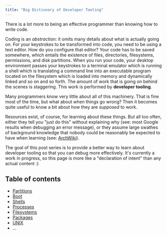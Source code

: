 ```yaml
---
title: "Big Dictionary of Developer Tooling"
---
```


There is a lot more to being an effective programmer than knowing how
to write code.

Coding is an *abstraction*: it omits many details about what is
actually going on. For your keystrokes to be transformed into code,
you need to be using a text editor. How do you configure that editor?
Your code has to be saved somewhere, which entails the existence of
files, directories, filesystems, permissions, and disk partitions.
When you run your code, your desktop environment passes your
keystrokes to a terminal emulator which is running a shell which is
translating a command line into an executable program located on the
filesystem which is loaded into memory and dynamically linked and so
on and so forth. The amount of work that is going on behind the scenes
is staggering. This work is performed by **developer tooling**.

Many programmers know very little about all of this machinery. That is
fine most of the time, but what about when things go wrong? Then it
becomes quite useful to know a bit about how they are *supposed* to
work.

Resources exist, of course, for learning about these things. But all
too often, either they tell you "just do this" without explaining why
(see: most Google results when debugging an error message), or they
assume large swathes of background knowledge that nobody could be
reasonably be expected to have when learning (see:
[ArchWiki](https://wiki.archlinux.org/)).

The goal of this post series is to provide a better way to learn about
developer tooling so that you can debug more effectively. It's
currently a work in progress, so this page is more like a "declaration
of intent" than any actual content :)

## Table of contents

* [Partitions](partitions/)
* [Boot](boot/)
* [Shells](shells/)
* [Processes](processes/)
* [Filesystems](filesystems/)
* [Packages](packages/)
* [UNIX](unix/)
* ...
